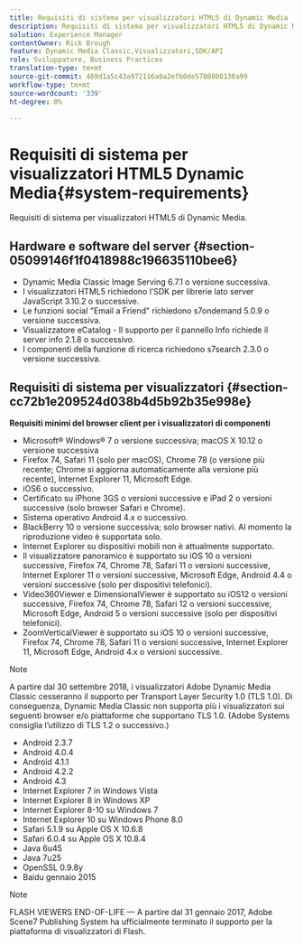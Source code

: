 ```yaml
---
title: Requisiti di sistema per visualizzatori HTML5 di Dynamic Media
description: Requisiti di sistema per visualizzatori HTML5 di Dynamic Media.
solution: Experience Manager
contentOwner: Rick Brough
feature: Dynamic Media Classic,Visualizzatori,SDK/API
role: Sviluppatore, Business Practices
translation-type: tm+mt
source-git-commit: 469d1a5c43a972116a8a2efb0de5708800130a99
workflow-type: tm+mt
source-wordcount: '339'
ht-degree: 0%

---
```



# Requisiti di sistema per visualizzatori HTML5 Dynamic Media{#system-requirements}

Requisiti di sistema per visualizzatori HTML5 di Dynamic Media.

<!-- Updated January 13, 2021 from https://wiki.corp.adobe.com/pages/viewpage.action?spaceKey=scene7qa&title=s7Viewers%2C+S7SDK%2C+S7OnDemand+Release+Notes - Contact is Sasha -->

## Hardware e software del server {#section-05099146f1f0418988c196635110bee6}

* Dynamic Media Classic Image Serving 6.7.1 o versione successiva.
* I visualizzatori HTML5 richiedono l’SDK per librerie lato server JavaScript 3.10.2 o successive.
* Le funzioni social &quot;Email a Friend&quot; richiedono s7ondemand 5.0.9 o versione successiva.
* Visualizzatore eCatalog - Il supporto per il pannello Info richiede il server info 2.1.8 o successivo.
* I componenti della funzione di ricerca richiedono s7search 2.3.0 o versione successiva.

## Requisiti di sistema per visualizzatori {#section-cc72b1e209524d038b4d5b92b35e998e}

**Requisiti minimi del browser client per i visualizzatori di componenti**

* Microsoft® Windows® 7 o versione successiva; macOS X 10.12 o versione successiva
* Firefox 74, Safari 11 (solo per macOS), Chrome 78 (o versione più recente; Chrome si aggiorna automaticamente alla versione più recente), Internet Explorer 11, Microsoft Edge.
* iOS6 o successivo.
* Certificato su iPhone 3GS o versioni successive e iPad 2 o versioni successive (solo browser Safari e Chrome).
* Sistema operativo Android 4.x o successivo.
* BlackBerry 10 o versione successiva; solo browser nativi. Al momento la riproduzione video è supportata solo.
* Internet Explorer su dispositivi mobili non è attualmente supportato.
* Il visualizzatore panoramico è supportato su iOS 10 o versioni successive, Firefox 74, Chrome 78, Safari 11 o versioni successive, Internet Explorer 11 o versioni successive, Microsoft Edge, Android 4.4 o versioni successive (solo per dispositivi telefonici).
* Video360Viewer e DimensionalViewer è supportato su iOS12 o versioni successive, Firefox 74, Chrome 78, Safari 12 o versioni successive, Microsoft Edge, Android 5 o versioni successive (solo per dispositivi telefonici).
* ZoomVerticalViewer è supportato su iOS 10 o versioni successive, Firefox 74, Chrome 78, Safari 11 o versioni successive, Internet Explorer 11, Microsoft Edge, Android 4.x o versioni successive.

>[!NOTE]
>
>A partire dal 30 settembre 2018, i visualizzatori Adobe Dynamic Media Classic cesseranno il supporto per Transport Layer Security 1.0 (TLS 1.0). Di conseguenza, Dynamic Media Classic non supporta più i visualizzatori sui seguenti browser e/o piattaforme che supportano TLS 1.0. (Adobe Systems consiglia l’utilizzo di TLS 1.2 o successivo.)

* Android 2.3.7
* Android 4.0.4
* Android 4.1.1
* Android 4.2.2
* Android 4.3
* Internet Explorer 7 in Windows Vista
* Internet Explorer 8 in Windows XP
* Internet Explorer 8-10 su Windows 7
* Internet Explorer 10 su Windows Phone 8.0
* Safari 5.1.9 su Apple OS X 10.6.8
* Safari 6.0.4 su Apple OS X 10.8.4
* Java 6u45
* Java 7u25
* OpenSSL 0.9.8y
* Baidu gennaio 2015

>[!NOTE]
>
>FLASH VIEWERS END-OF-LIFE — A partire dal 31 gennaio 2017, Adobe Scene7 Publishing System ha ufficialmente terminato il supporto per la piattaforma di visualizzatori di Flash.
